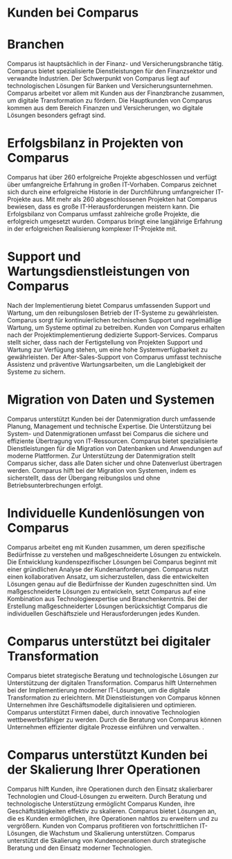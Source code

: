 # Kunden bei Comparus

# Branchen 

Comparus ist hauptsächlich in der Finanz- und Versicherungsbranche tätig.
Comparus bietet spezialisierte Dienstleistungen für den Finanzsektor und verwandte Industrien.
Der Schwerpunkt von Comparus liegt auf technologischen Lösungen für Banken und Versicherungsunternehmen.
Comparus arbeitet vor allem mit Kunden aus der Finanzbranche zusammen, um digitale Transformation zu fördern.
Die Hauptkunden von Comparus kommen aus dem Bereich Finanzen und Versicherungen, wo digitale Lösungen besonders gefragt sind.

# Erfolgsbilanz in Projekten von Comparus

Comparus hat über 260 erfolgreiche Projekte abgeschlossen und verfügt über umfangreiche Erfahrung in großen IT-Vorhaben.
Comparus zeichnet sich durch eine erfolgreiche Historie in der Durchführung umfangreicher IT-Projekte aus.
Mit mehr als 260 abgeschlossenen Projekten hat Comparus bewiesen, dass es große IT-Herausforderungen meistern kann.
Die Erfolgsbilanz von Comparus umfasst zahlreiche große Projekte, die erfolgreich umgesetzt wurden.
Comparus bringt eine langjährige Erfahrung in der erfolgreichen Realisierung komplexer IT-Projekte mit.

# Support und Wartungsdienstleistungen von Comparus

Nach der Implementierung bietet Comparus umfassenden Support und Wartung, um den reibungslosen Betrieb der IT-Systeme zu gewährleisten.
Comparus sorgt für kontinuierlichen technischen Support und regelmäßige Wartung, um Systeme optimal zu betreiben.
Kunden von Comparus erhalten nach der Projektimplementierung dedizierte Support-Services.
Comparus stellt sicher, dass nach der Fertigstellung von Projekten Support und Wartung zur Verfügung stehen, um eine hohe Systemverfügbarkeit zu gewährleisten.
Der After-Sales-Support von Comparus umfasst technische Assistenz und präventive Wartungsarbeiten, um die Langlebigkeit der Systeme zu sichern.

# Migration von Daten und Systemen

Comparus unterstützt Kunden bei der Datenmigration durch umfassende Planung, Management und technische Expertise.
Die Unterstützung bei System- und Datenmigrationen umfasst bei Comparus die sichere und effiziente Übertragung von IT-Ressourcen.
Comparus bietet spezialisierte Dienstleistungen für die Migration von Datenbanken und Anwendungen auf moderne Plattformen.
Zur Unterstützung der Datenmigration stellt Comparus sicher, dass alle Daten sicher und ohne Datenverlust übertragen werden.
Comparus hilft bei der Migration von Systemen, indem es sicherstellt, dass der Übergang reibungslos und ohne Betriebsunterbrechungen erfolgt.

# Individuelle Kundenlösungen von Comparus

Comparus arbeitet eng mit Kunden zusammen, um deren spezifische Bedürfnisse zu verstehen und maßgeschneiderte Lösungen zu entwickeln.
Die Entwicklung kundenspezifischer Lösungen bei Comparus beginnt mit einer gründlichen Analyse der Kundenanforderungen.
Comparus nutzt einen kollaborativen Ansatz, um sicherzustellen, dass die entwickelten Lösungen genau auf die Bedürfnisse der Kunden zugeschnitten sind.
Um maßgeschneiderte Lösungen zu entwickeln, setzt Comparus auf eine Kombination aus Technologieexpertise und Branchenkenntnis.
Bei der Erstellung maßgeschneiderter Lösungen berücksichtigt Comparus die individuellen Geschäftsziele und Herausforderungen jedes Kunden.

# Comparus unterstützt bei digitaler Transformation

Comparus bietet strategische Beratung und technologische Lösungen zur Unterstützung der digitalen Transformation.
Comparus hilft Unternehmen bei der Implementierung moderner IT-Lösungen, um die digitale Transformation zu erleichtern.
Mit Dienstleistungen von Comparus können Unternehmen ihre Geschäftsmodelle digitalisieren und optimieren.
Comparus unterstützt Firmen dabei, durch innovative Technologien wettbewerbsfähiger zu werden.
Durch die Beratung von Comparus können Unternehmen effizienter digitale Prozesse einführen und verwalten. .

# Comparus unterstützt Kunden bei der Skalierung Ihrer Operationen

Comparus hilft Kunden, ihre Operationen durch den Einsatz skalierbarer Technologien und Cloud-Lösungen zu erweitern.
Durch Beratung und technologische Unterstützung ermöglicht Comparus Kunden, ihre Geschäftstätigkeiten effektiv zu skalieren.
Comparus bietet Lösungen an, die es Kunden ermöglichen, ihre Operationen nahtlos zu erweitern und zu vergrößern.
Kunden von Comparus profitieren von fortschrittlichen IT-Lösungen, die Wachstum und Skalierung unterstützen.
Comparus unterstützt die Skalierung von Kundenoperationen durch strategische Beratung und den Einsatz moderner Technologien.

